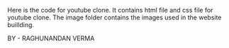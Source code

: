 Here is the code for youtube clone.
It contains html file and css file for youtube clone.
The image folder contains the images used in the website buillding.

BY - RAGHUNANDAN VERMA